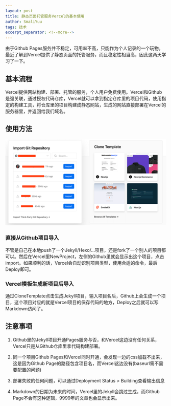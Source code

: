 ```yaml
---
layout: post
title: 静态页面托管服务Vercel的基本使用
author: SmaliYuu
tags: 技术
excerpt_separator: <!--more-->
---
```


由于Github Pages服务并不稳定，可用率不高，只能作为个人记录的一个玩物。最近了解到Vercel提供了静态页面的托管服务，而且稳定性相当高，因此这两天学习了一下。

<!--more-->

## 基本流程
Vercel提供网站构建、部署、托管的服务，个人用户免费使用。Vercel和Github是强关联，通过授权代码仓库，Vercel就可以拿到指定仓库里的项目代码，使用指定的构建工具，将仓库里的项目构建成静态网站，生成的网站直接部署在Vercel的服务器里，并返回给我们域名。


## 使用方法

![使用方法](../assets/post-images/1685070873.png)

### 直接从Github项目导入
不管是自己在本地push了一个Jekyll/Hexo/...项目，还是fork了一个别人的项目都可以。然后在Vercel里NewProject，左侧的Github里就会显示出这个项目，点击import。如果顺利的话，Vercel会自动识别项目类型，使用合适的命令，最后Deploy即可。

### Vercel模板生成新项目后导入
通过CloneTemplate点击生成Jekyll项目，输入项目名后，Github上会生成一个项目，这个项目对应的就是Vercel项目的保存代码的地方，Deploy之后就可以写Markdown访问了。


## 注意事项
1. Github里的Jekyll项目开通Pages服务与否，和Vercel这边没有任何关系，Vercel只是从Github仓库里拿代码构建部署。

2. 同一个项目Github Pages和Vercel同时开通，会发现一边的css加载不出来，这是因为Github Page的路径包含项目名，而Vercel这边没有(baseurl需不需要配置的问题)

3. 部署失败的任何问题，可以通过Deployment Status > Building查看输出信息

4. Markdown的日期为未来的时间，Vercel里的Jekyll会跳过生成，而Github Page不会有这种逻辑，9999年的文章也会显示出来。